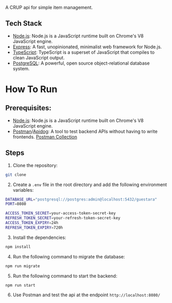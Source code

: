 A CRUP api for simple item management.

## Tech Stack

- [Node.js](https://nodejs.org): Node.js is a JavaScript runtime built on Chrome's V8 JavaScript engine.
- [Express](https://expressjs.com): A fast, unopinionated, minimalist web framework for Node.js.
- [TypeScript](https://www.typescriptlang.org): TypeScript is a superset of JavaScript that compiles to clean JavaScript output.
- [PostgreSQL](https://www.postgresql.org): A powerful, open source object-relational database system.

# How To Run

## Prerequisites:

- [Node.js](https://nodejs.org): Node.js is a JavaScript runtime built on Chrome's V8 JavaScript engine.
- [Postman](https://www.postman.com)/[Apidog](https://apidog.com): A tool to test backend APIs without having to write frontends.
  [Postman Collection](https://documenter.getpostman.com/view/25706513/2sA3QmCZbj)

## Steps

1. Clone the repository:

```bash
git clone
```

2. Create a `.env` file in the root directory and add the following environment variables:

```bash
DATABASE_URL="postgresql://postgres:admin@localhost:5432/guestara"
PORT=8080

ACCESS_TOKEN_SECRET=your-access-token-secret-key
REFRESH_TOKEN_SECRET=your-refresh-token-secret-key
ACCESS_TOKEN_EXPIRY=24h
REFRESH_TOKEN_EXPIRY=720h
```

3. Install the dependencies:

```bash
npm install
```

4. Run the following command to migrate the database:

```bash
npm run migrate
```

5. Run the following command to start the backend:

```bash
npm run start
```

6.  Use Postman and test the api at the endpoint `http://localhost:8080/`
